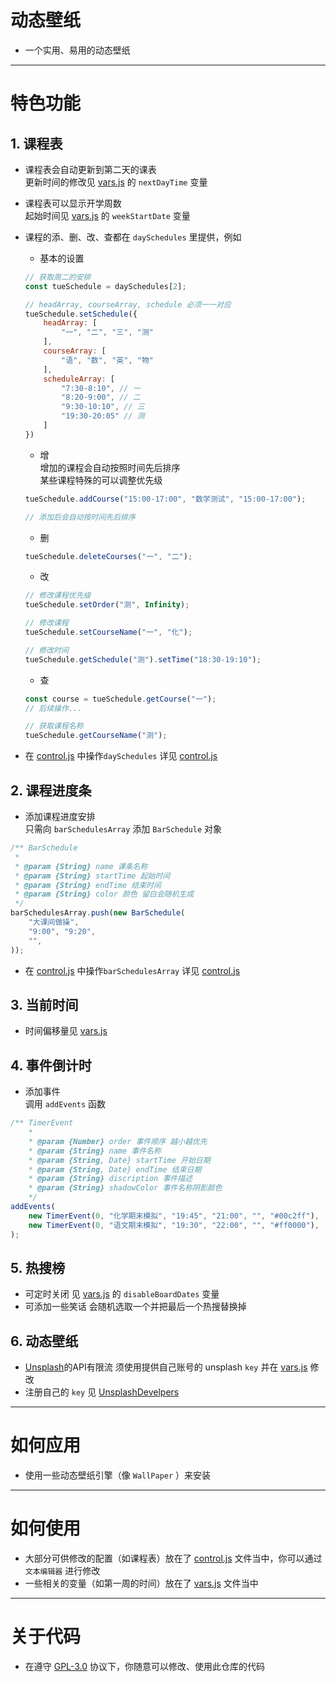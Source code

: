 # 动态壁纸
* 一个实用、易用的动态壁纸
---
# 特色功能
## 1. 课程表
* 课程表会自动更新到第二天的课表  
    更新时间的修改见 [vars.js] 的 `nextDayTime` 变量

* 课程表可以显示开学周数  
    起始时间见 [vars.js] 的 `weekStartDate` 变量

* 课程的添、删、改、查都在 `daySchedules` 里提供，例如
    * 基本的设置
    ```javascript
    // 获取周二的安排
    const tueSchedule = daySchedules[2];

    // headArray, courseArray, schedule 必须一一对应
    tueSchedule.setSchedule({
        headArray: [
            "一", "二", "三", "测"
        ],
        courseArray: [
            "语", "数", "英", "物"
        ],
        scheduleArray: [
            "7:30-8:10", // 一
            "8:20-9:00", // 二
            "9:30-10:10", // 三
            "19:30-20:05" // 测
        ]
    })
    ```
    * 增  
        增加的课程会自动按照时间先后排序  
        某些课程特殊的可以调整优先级
    ```javascript
    tueSchedule.addCourse("15:00-17:00", "数学测试", "15:00-17:00");

    // 添加后会自动按时间先后排序
    ```
    * 删
    ```javascript
    tueSchedule.deleteCourses("一", "二");
    ```
    * 改
    ```javascript
    // 修改课程优先级
    tueSchedule.setOrder("测", Infinity);

    // 修改课程
    tueSchedule.setCourseName("一", "化");

    // 修改时间
    tueSchedule.getSchedule("测").setTime("18:30-19:10");
    ```
    * 查
    ```javascript
    const course = tueSchedule.getCourse("一");
    // 后续操作...

    // 获取课程名称
    tueSchedule.getCourseName("测");
    ```
* 在 [control.js] 中操作`daySchedules` 详见 [control.js]

## 2. 课程进度条
* 添加课程进度安排  
    只需向 `barSchedulesArray` 添加 `BarSchedule` 对象

```javascript
/** BarSchedule
 * 
 * @param {String} name 课条名称
 * @param {String} startTime 起始时间 
 * @param {String} endTime 结束时间
 * @param {String} color 颜色 留白会随机生成
 */
barSchedulesArray.push(new BarSchedule(
    "大课间做操",
    "9:00", "9:20",
    "",
));
```
* 在 [control.js] 中操作`barSchedulesArray` 详见 [control.js]

## 3. 当前时间
* 时间偏移量见 [vars.js]

## 4. 事件倒计时
* 添加事件  
    调用 `addEvents` 函数  
```javascript
/** TimerEvent
    * 
    * @param {Number} order 事件顺序 越小越优先
    * @param {String} name 事件名称
    * @param {String, Date} startTime 开始日期
    * @param {String, Date} endTime 结束日期
    * @param {String} discription 事件描述
    * @param {String} shadowColor 事件名称阴影颜色
    */
addEvents(
    new TimerEvent(0, "化学期末模拟", "19:45", "21:00", "", "#00c2ff"),
    new TimerEvent(0, "语文期末模拟", "19:30", "22:00", "", "#ff0000"),
);
```

## 5. 热搜榜
* 可定时关闭 见 [vars.js] 的 `disableBoardDates` 变量
* 可添加一些笑话 会随机选取一个并把最后一个热搜替换掉

## 6. 动态壁纸
* [Unsplash]的API有限流 须使用提供自己账号的 unsplash `key` 并在 [vars.js] 修改
* 注册自己的 `key` 见 [UnsplashDevelpers]
---
# 如何应用
* 使用一些动态壁纸引擎（像 `WallPaper` ）来安装
---
# 如何使用
* 大部分可供修改的配置（如课程表）放在了 [control.js] 文件当中，你可以通过 `文本编辑器` 进行修改
* 一些相关的变量（如第一周的时间）放在了 [vars.js] 文件当中
---
# 关于代码
* 在遵守 [GPL-3.0] 协议下，你随意可以修改、使用此仓库的代码

[control.js]: ./scripts/control.js
[vars.js]: ./scripts/vars.js
[Unsplash]: https://unsplash.com/
[UnsplashDevelpers]: https://unsplash.com/developersz
[GPL-3.0]: ./LICENSE